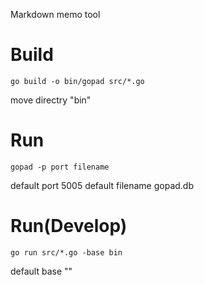 
Markdown memo tool


# Build

    go build -o bin/gopad src/*.go

move directry "bin"


# Run

    gopad -p port filename

default port 5005
default filename gopad.db

# Run(Develop)

    go run src/*.go -base bin

default base ""

